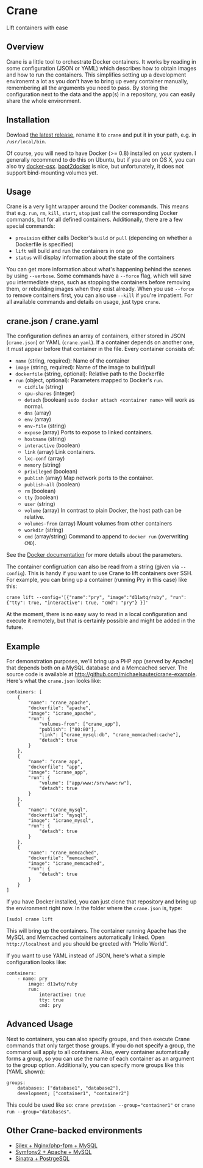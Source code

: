 # Crane
Lift containers with ease

## Overview
Crane is a little tool to orchestrate Docker containers. It works by reading in some configuration (JSON or YAML) which describes how to obtain images and how to run the containers. This simplifies setting up a development environemt a lot as you don't have to bring up every container manually, remembering all the arguments you need to pass. By storing the configuration next to the data and the app(s) in a repository, you can easily share the whole environment.

## Installation
Dowload [the latest release](https://github.com/michaelsauter/crane/releases), rename it to `crane` and put it in your path, e.g. in `/usr/local/bin`.

Of course, you will need to have Docker (>= 0.8) installed on your system. I generally recommend to do this on Ubuntu, but if you are on OS X, you can also try [docker-osx](https://github.com/noplay/docker-osx). [boot2docker](https://github.com/boot2docker/boot2docker) is nice, but unfortunately, it does not support bind-mounting volumes yet.

## Usage
Crane is a very light wrapper around the Docker commands. This means that e.g. `run`, `rm`, `kill`, `start`, `stop` just call the corresponding Docker commands, but for all defined containers. Additionally, there are a few special commands:

* `provision` either calls Docker's `build` or `pull` (depending on whether a Dockerfile is specified)
* `lift` will build and run the containers in one go
* `status` will display information about the state of the containers

You can get more information about what's happening behind the scenes by using `--verbose`.
Some commands have a `--force` flag, which will save you intermediate steps, such as stopping the containers before removing them, or rebuilding images when they exist already. When you use `--force` to remove containers first, you can also use `--kill` if you're impatient.
For all available commands and details on usage, just type `crane`.

## crane.json / crane.yaml
The configuration defines an array of containers, either stored in JSON (`crane.json`) or YAML (`crane.yaml`). If a container depends on another one, it must appear before that container in the file.
Every container consists of:

* `name` (string, required): Name of the container
* `image` (string, required): Name of the image to build/pull
* `dockerfile` (string, optional): Relative path to the Dockerfile
* `run` (object, optional): Parameters mapped to Docker's `run`.
	* `cidfile` (string)
	* `cpu-shares` (integer)
	* `detach` (boolean) `sudo docker attach <container name>` will work as normal.
	* `dns` (array)
	* `env` (array)
	* `env-file` (string)
	* `expose` (array) Ports to expose to linked containers.
	* `hostname` (string)
	* `interactive` (boolean)
	* `link` (array) Link containers.
	* `lxc-conf` (array)
	* `memory` (string)
	* `privileged` (boolean)
	* `publish` (array) Map network ports to the container.
	* `publish-all` (boolean)
	* `rm` (boolean)
	* `tty` (boolean)
	* `user` (string)
	* `volume` (array) In contrast to plain Docker, the host path can be relative.
	* `volumes-from` (array) Mount volumes from other containers
	* `workdir` (string)
	* `cmd` (array/string) Command to append to `docker run` (overwriting `CMD`).

See the [Docker documentation](http://docs.docker.io/en/latest/reference/commandline/cli/#run) for more details about the parameters.

The container configruation can also be read from a string (given via `--config`). This is handy if you want to use Crane to lift containers over SSH. For example, you can bring up a container (running Pry in this case) like this:

```
crane lift --config='[{"name":"pry", "image":"d11wtq/ruby", "run":{"tty": true, "interactive": true, "cmd": "pry"} }]'
```
At the moment, there is no easy way to read in a local configuration and execute it remotely, but that is certainly possible and might be added in the future.

## Example
For demonstration purposes, we'll bring up a PHP app (served by Apache) that depends both on a MySQL database and a Memcached server. The source code is available at http://github.com/michaelsauter/crane-example. Here's what the `crane.json` looks like:

```
containers: [
	{
		"name": "crane_apache",
		"dockerfile": "apache",
		"image": "icrane_apache",
		"run": {
			"volumes-from": ["crane_app"],
			"publish": ["80:80"],
			"link": ["crane_mysql:db", "crane_memcached:cache"],
			"detach": true
		}
	},
	{
		"name": "crane_app",
		"dockerfile": "app",
		"image": "icrane_app",
		"run": {
			"volume": ["app/www:/srv/www:rw"],
			"detach": true
		}
	},
	{
		"name": "crane_mysql",
		"dockerfile": "mysql",
		"image": "icrane_mysql",
		"run": {
			"detach": true
		}
	},
	{
		"name": "crane_memcached",
		"dockerfile": "memcached",
		"image": "icrane_memcached",
		"run": {
			"detach": true
		}
	}
]
```
If you have Docker installed, you can just clone that repository and bring up the environment right now.
In the folder where the `crane.json` is, type:

```
[sudo] crane lift
```

This will bring up the containers. The container running Apache has the MySQL and Memcached containers automatically linked. Open `http://localhost` and you should be greeted with "Hello World".

If you want to use YAML instead of JSON, here's what a simple configuration looks like:

```
containers:
	- name: pry
		image: d11wtq/ruby
		run:
			interactive: true
			tty: true
			cmd: pry

```

## Advanced Usage
Next to containers, you can also specify groups, and then execute Crane commands that only target those groups. If you do not specify a group, the command will apply to all containers. Also, every container automatically forms a group, so you can use the name of each container as an argument to the group option. Additionally, you can specify more groups like this (YAML shown):

```
groups:
	databases: ["database1", "database2"],
	development; ["container1", "container2"]

```

This could be used like so: `crane provision --group="container1"` or `crane run --group="databases"`.

## Other Crane-backed environments
* [Silex + Nginx/php-fpm + MySQL](https://github.com/michaelsauter/silex-crane-env)
* [Symfony2 + Apache + MySQL](https://github.com/michaelsauter/symfony2-crane-env)
* [Sinatra + PostrgeSQL](https://github.com/michaelsauter/sinatra-crane-env)

